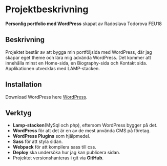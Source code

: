 <!--- Denna dokumentation kan komma att uppdateras under projektets gång -->
<!--- Senast uppdaterad: 2020-01-22       @ AvvyT -->

# Projektbeskrivning

**Personlig portfolio med WordPress** skapat av Radoslava Todorova  FEU18

## Beskrivning

Projektet består av att bygga min portföljsida med WordPress, där jag skapar eget theme och lära mig advända WordPress. Det kommer att innehålla minst en Home-sida, en Biography-sida och Kontakt sida. Applikationen utvecklas med LAMP-stacken.

## Installation

Download WordPress here [WordPress](https://wordpress.org/download/).

## Verktyg

- **Lamp-stacken**(MySql och php), eftersom WordPress bygger på det.
- **WordPress** för att det är en av de mest använda CMS på företag.
- **WordPress Plugins** som hjälpmedel. 
- **Sass** för att styla sidan.
- **Webpack** för att kompilera sass till css.
- **Deploy** ska undersöka hur jag kan publicera sidan.
- Projektet versionshanteras i git via **GitHub**.
